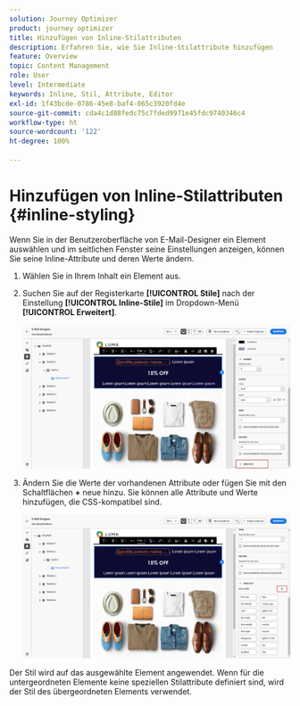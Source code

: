 ```yaml
---
solution: Journey Optimizer
product: journey optimizer
title: Hinzufügen von Inline-Stilattributen
description: Erfahren Sie, wie Sie Inline-Stilattribute hinzufügen
feature: Overview
topic: Content Management
role: User
level: Intermediate
keywords: Inline, Stil, Attribute, Editor
exl-id: 1f43bcde-0786-45e8-baf4-065c3920fd4e
source-git-commit: cda4c1d88fedc75c7fded9971e45fdc9740346c4
workflow-type: ht
source-wordcount: '122'
ht-degree: 100%

---
```


# Hinzufügen von Inline-Stilattributen {#inline-styling}

Wenn Sie in der Benutzeroberfläche von E-Mail-Designer ein Element auswählen und im seitlichen Fenster seine Einstellungen anzeigen, können Sie seine Inline-Attribute und deren Werte ändern.

1. Wählen Sie in Ihrem Inhalt ein Element aus.

1. Suchen Sie auf der Registerkarte **[!UICONTROL Stile]** nach der Einstellung **[!UICONTROL Inline-Stile]** im Dropdown-Menü **[!UICONTROL Erweitert]**.

   ![](assets/styles_1.png)

1. Ändern Sie die Werte der vorhandenen Attribute oder fügen Sie mit den Schaltflächen **+** neue hinzu. Sie können alle Attribute und Werte hinzufügen, die CSS-kompatibel sind.

   ![](assets/styles_2.png)

Der Stil wird auf das ausgewählte Element angewendet. Wenn für die untergeordneten Elemente keine speziellen Stilattribute definiert sind, wird der Stil des übergeordneten Elements verwendet.
